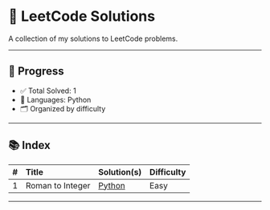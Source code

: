 # 🧠 LeetCode Solutions

A collection of my solutions to LeetCode problems.

---

## 📌 Progress

- ✅ Total Solved: 1
- 💪 Languages: Python
- 🗂️ Organized by difficulty

---

## 📚 Index

| # | Title | Solution(s) | Difficulty |
|--:|:------|:------------|:-----------|
| 1 | Roman to Integer | [Python](./easy-roman_to_integer_conversion.py) | Easy |



---


